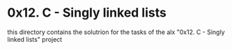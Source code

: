# 0x12. C - Singly linked lists
this directory contains the solutrion for the tasks of the alx "0x12. C - Singly linked lists" project
